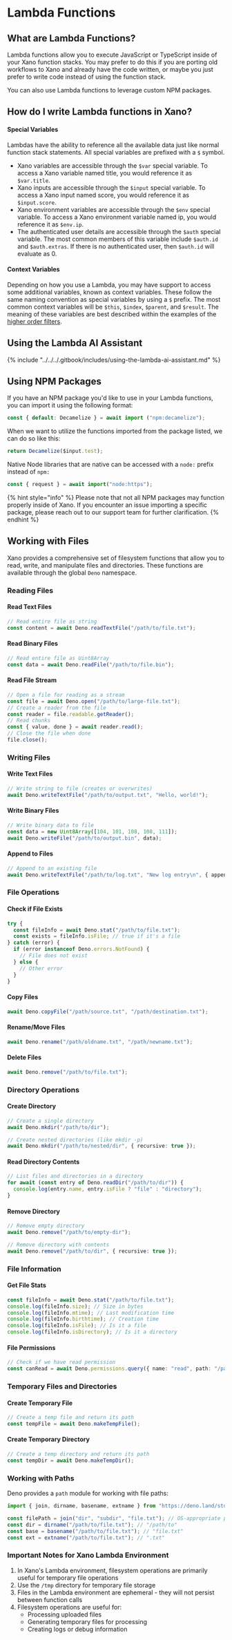 # Lambda Functions

## What are Lambda Functions?

Lambda functions allow you to execute JavaScript or TypeScript inside of your Xano function stacks. You may prefer to do this if you are porting old workflows to Xano and already have the code written, or maybe you just prefer to write code instead of using the function stack.

You can also use Lambda functions to leverage custom NPM packages.

## How do I write Lambda functions in Xano?

#### Special Variables <a href="#special-variables" id="special-variables"></a>

Lambdas have the ability to reference all the available data just like normal function stack statements. All special variables are prefixed with a `$` symbol.

* Xano variables are accessible through the `$var` special variable. To access a Xano variable named title, you would reference it as `$var.title`.
* Xano inputs are accessible through the `$input` special variable. To access a Xano input named score, you would reference it as `$input.score`.
* Xano environment variables are accessible through the `$env` special variable. To access a Xano environment variable named ip, you would reference it as `$env.ip`.
* The authenticated user details are accessible through the `$auth` special variable. The most common members of this variable include `$auth.id` and `$auth.extras`. If there is no authenticated user, then `$auth.id` will evaluate as 0.

#### Context Variables <a href="#context-variables" id="context-variables"></a>

Depending on how you use a Lambda, you may have support to access some additional variables, known as context variables. These follow the same naming convention as special variables by using a `$` prefix. The most common context variables will be `$this`, `$index`, `$parent`, and `$result`. The meaning of these variables are best described within the examples of the [higher order filters](https://docs.xano.com/the-function-stack/filters/transform#lambda-filters).

## Using the Lambda AI Assistant

{% include "../../../.gitbook/includes/using-the-lambda-ai-assistant.md" %}

## Using NPM Packages <a href="#npm" id="npm"></a>

If you have an NPM package you'd like to use in your Lambda functions, you can import it using the following format:

```typescript
const { default: Decamelize } = await import ("npm:decamelize");
```

When we want to utilize the functions imported from the package listed, we can do so like this:

```typescript
return Decamelize($input.test);
```

Native Node libraries that are native can be accessed with a `node:` prefix instead of `npm:`

```javascript
const { request } = await import("node:https");
```

{% hint style="info" %}
Please note that not all NPM packages may function properly inside of Xano. If you encounter an issue importing a specific package, please reach out to our support team for further clarification.
{% endhint %}

## **Working with Files**

Xano provides a comprehensive set of filesystem functions that allow you to read, write, and manipulate files and directories. These functions are available through the global `Deno` namespace.

### Reading Files

#### Read Text Files

```typescript
// Read entire file as string
const content = await Deno.readTextFile("/path/to/file.txt");
```

#### Read Binary Files

```typescript
// Read entire file as Uint8Array
const data = await Deno.readFile("/path/to/file.bin");
```

#### Read File Stream

```typescript
// Open a file for reading as a stream
const file = await Deno.open("/path/to/large-file.txt");
// Create a reader from the file
const reader = file.readable.getReader();
// Read chunks
const { value, done } = await reader.read();
// Close the file when done
file.close();
```

### Writing Files

#### Write Text Files

```typescript
// Write string to file (creates or overwrites)
await Deno.writeTextFile("/path/to/output.txt", "Hello, world!");
```

#### Write Binary Files

```typescript
// Write binary data to file
const data = new Uint8Array([104, 101, 108, 108, 111]);
await Deno.writeFile("/path/to/output.bin", data);
```

#### Append to Files

```typescript
// Append to an existing file
await Deno.writeTextFile("/path/to/log.txt", "New log entry\n", { append: true });
```

### File Operations

#### Check if File Exists

```typescript
try {
  const fileInfo = await Deno.stat("/path/to/file.txt");
  const exists = fileInfo.isFile; // true if it's a file
} catch (error) {
  if (error instanceof Deno.errors.NotFound) {
    // File does not exist
  } else {
    // Other error
  }
}
```

#### Copy Files

```typescript
await Deno.copyFile("/path/source.txt", "/path/destination.txt");
```

#### Rename/Move Files

```typescript
await Deno.rename("/path/oldname.txt", "/path/newname.txt");
```

#### Delete Files

```typescript
await Deno.remove("/path/to/file.txt");
```

### Directory Operations

#### Create Directory

```typescript
// Create a single directory
await Deno.mkdir("/path/to/dir");

// Create nested directories (like mkdir -p)
await Deno.mkdir("/path/to/nested/dir", { recursive: true });
```

#### Read Directory Contents

```typescript
// List files and directories in a directory
for await (const entry of Deno.readDir("/path/to/dir")) {
  console.log(entry.name, entry.isFile ? "file" : "directory");
}
```

#### Remove Directory

```typescript
// Remove empty directory
await Deno.remove("/path/to/empty-dir");

// Remove directory with contents
await Deno.remove("/path/to/dir", { recursive: true });
```

### File Information

#### Get File Stats

```typescript
const fileInfo = await Deno.stat("/path/to/file.txt");
console.log(fileInfo.size); // Size in bytes
console.log(fileInfo.mtime); // Last modification time
console.log(fileInfo.birthtime); // Creation time
console.log(fileInfo.isFile); // Is it a file
console.log(fileInfo.isDirectory); // Is it a directory
```

#### File Permissions

```typescript
// Check if we have read permission
const canRead = await Deno.permissions.query({ name: "read", path: "/path/to/file.txt" });
```

### Temporary Files and Directories

#### Create Temporary File

```typescript
// Create a temp file and return its path
const tempFile = await Deno.makeTempFile();
```

#### Create Temporary Directory

```typescript
// Create a temp directory and return its path
const tempDir = await Deno.makeTempDir();
```

### Working with Paths

Deno provides a `path` module for working with file paths:

```typescript
import { join, dirname, basename, extname } from "https://deno.land/std/path/mod.ts";

const filePath = join("dir", "subdir", "file.txt"); // OS-appropriate path joining
const dir = dirname("/path/to/file.txt"); // "/path/to"
const base = basename("/path/to/file.txt"); // "file.txt"
const ext = extname("/path/to/file.txt"); // ".txt"
```

### Important Notes for Xano Lambda Environment

1. In Xano's Lambda environment, filesystem operations are primarily useful for temporary file operations
2. Use the `/tmp` directory for temporary file storage
3. Files in the Lambda environment are ephemeral - they will not persist between function calls
4. Filesystem operations are useful for:
   * Processing uploaded files
   * Generating temporary files for processing
   * Creating logs or debug information

